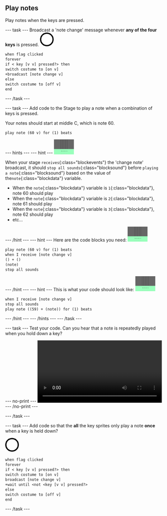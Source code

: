 ## Play notes

Play notes when the keys are pressed.

--- task ---
Broadcast a 'note change' message whenever **any of the four keys** is pressed.
![sprite 1](images/1.png)
```blocks
when flag clicked
forever
if < key [v v] pressed?> then
switch costume to [on v]
+broadcast [note change v]
else
switch costume to [off v]
end
```
--- /task ---

--- task ---
Add code to the Stage to play a note when a combination of keys is pressed.

Your notes should start at middle C, which is note 60.

```blocks
play note (60 v) for (1) beats
```

--- hints ---
--- hint ---
![1 sprite](images/stage.png)

When your stage `receives`{:class="blockevents"} the 'change note' broadcast, it should `stop all sounds`{:class="blocksound"} before `playing a note`{:class="blocksound"} based on the value of the`note`{:class="blockdata"} variable.

+ When the `note`{:class="blockdata"} variable is `1`{:class="blockdata"}, note 60 should play
+ When the `note`{:class="blockdata"} variable is `2`{:class="blockdata"}, note 61 should play
+ When the `note`{:class="blockdata"} variable is `3`{:class="blockdata"}, note 62 should play
+ etc...

--- /hint ---
--- hint ---
Here are the code blocks you need:
![stage](images/stage.png)
```blocks
play note (60 v) for (1) beats
when I receive [note change v]
() + ()
(note)
stop all sounds
```
--- /hint ---
--- hint ---
This is what your code should look like:
![stage](images/stage.png)
```blocks
when I receive [note change v]
stop all sounds
play note ((59) + (note)) for (1) beats
```
--- /hint ---
--- /hints ---
--- /task ---

--- task ---
Test your code. Can you hear that a note is repeatedly played when you hold down a key?

--- no-print ---
<video width="400" controls>
  <source src="images/play-note-bug.mp4" type="video/mp4">
  Your browser does not support HTML5 video.
</video>
--- /no-print ---

--- /task ---

--- task ---
Add code so that the **all** the key sprites only play a note **once** when a key is held down?

![1 sprite](images/1.png)
```blocks
when flag clicked
forever
if < key [v v] pressed?> then
switch costume to [on v]
broadcast [note change v]
+wait until <not <key [v v] pressed?>
else
switch costume to [off v]
end
```
--- /task ---
